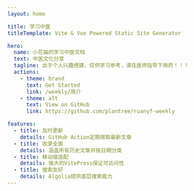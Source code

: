 ```yaml
---
layout: home

title: 学习中医
titleTemplate: Vite & Vue Powered Static Site Generator

hero:
  name: 小花猫的学习中医文档
  text: 中医文化分享
  tagline: 出于个人兴趣搭建，仅供学习参考，请在医师指导下用药！！！
  actions:
    - theme: brand
      text: Get Started
      link: /weekly/简介
    - theme: alt
      text: View on GitHub
      link: https://github.com/plantree/ruanyf-weekly

features:
  - title: 及时更新
    details: GitHub Action定期爬取最新文章
  - title: 收录全面
    details: 涵盖所有历史文章并按日期分类
  - title: 移动端适配
    details: 强大的VitePress保证可访问性
  - title: 搜索友好
    details: Algolia提供底层搜索能力
---
```

